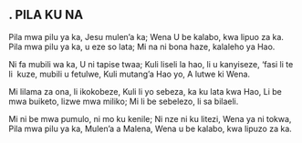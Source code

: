 ## . PILA KU NA

Pila mwa pilu ya ka, Jesu mulen’a ka;
Wena U be kalabo, kwa lipuo za ka.
Pila mwa pilu ya ka, u eze so lata;
Mi na ni bona haze, kalaleho ya Hao.


Ni fa mubili wa ka, U ni tapise twaa;
Kuli liseli la hao, li u kanyiseze,
‘fasi li te li  kuze, mubili u fetulwe,
Kuli mutang’a Hao yo, A lutwe ki Wena.


Mi lilama za ona, li ikokobeze,
Kuli li yo sebeza, ka ku lata  kwa Hao,
Li be mwa buiketo, lizwe mwa miliko;
Mi li be sebelezo, li sa bilaeli.


Mi ni be mwa pumulo, ni mo ku kenile;
Ni nze ni ku litezi, Wena ya ni tokwa,
Pila mwa pilu ya ka, Mulen’a a Malena,
Wena u be kalabo, kwa lipuzo za ka.

